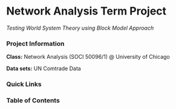 # Network Analysis Term Project
*Testing World System Theory using Block Model Approach*


### Project Information

**Class:** Network Analysis (SOCI 50096/1) @ University of Chicago

**Data sets:** UN Comtrade Data

### Quick Links

### Table of Contents
